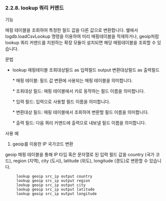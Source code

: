 ### 2.2.8. lookup 쿼리 커맨드


기능

매핑 테이블을 조회하여 특정한 필드 값을 다른 값으로 변환합니다. 쉘에서 logdb.loadCsvLookup 명령을 이용하여 미리 매핑테이블을 적재하거나, geoip처럼 lookup 쿼리 커맨드를 지원하는 확장 모듈이 설치되면 해당 매핑테이블을 조회할 수 있습니다.

문법

* lookup 매핑테이블 조회대상필드 as 입력필드 output 변환대상필드 as 출력필드

    \* 매핑 테이블: 필드 값 변환에 사용되는 매핑 테이블을 의미합니다.
    
    \* 조회대상 필드: 매핑 테이블에서 키로 동작하는 필드 이름을 의미합니다.
    
    \* 입력 필드: 입력으로 사용할 필드 이름을 의미합니다.
    
    \* 변환대상 필드: 매핑 테이블에서 조회하여 변환할 필드 이름을 의미합니다.
    
    \* 출력 필드: 다음 쿼리 커맨드에 출력으로 내보낼 필드 이름을 의미합니다.

사용 예

1) geoip를 이용한 IP 국가코드 변환

geoip 매핑 테이블을 통해 IP 타입 혹은 문자열로 된 입력 필드 값을 country (국가 코드), region (지역), city (도시), latitude (위도), longitude (경도)로 변환할 수 있습니다.

~~~
     lookup geoip src_ip output country
     lookup geoip src_ip output region
     lookup geoip src_ip output city
     lookup geoip src_ip output latitude
     lookup geoip src_ip output longitude
~~~


